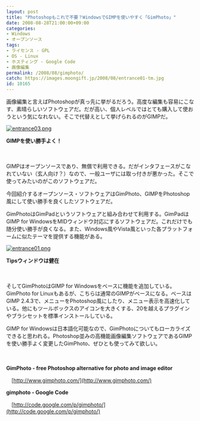 ```yaml
---
layout: post
title: "Photoshopもこれで不要？WindowsでGIMPを使いやすく「GimPhoto」"
date: 2008-08-28T21:00:00+09:00
categories:
- Windows
- オープンソース
tags: 
- ライセンス - GPL
- OS - Linux
- ホスティング - Google Code
- 画像編集
permalink: /2008/08/gimphoto/
catch: https://images.moongift.jp/2008/08/entrance01-tm.jpg
id: 10165
---
```

画像編集と言えばPhotoshopが真っ先に挙がるだろう。高度な編集も容易にこなす、素晴らしいソフトウェアだ。だが高い、個人レベルではとても購入して使おうという気になれない。そこで代替えとして挙げられるのがGIMPだ。

  

[![entrance03.png](https://images.moongift.jp/2008/08/entrance03-tm.jpg)](https://images.moongift.jp/2008/08/entrance03.jpg)  
  
**GIMPを使い勝手よく！**

  

　

  

GIMPはオープンソースであり、無償で利用できる。だがインタフェースがこなれていない（玄人向け？）なので、一般ユーザには取っ付きが悪かった。そこで使ってみたいのがこのソフトウェアだ。

  

今回紹介するオープンソース・ソフトウェアはGimPhoto、GIMPをPhotoshop風にして使い勝手を良くしたソフトウェアだ。

  
  
<!--more-->  

GimPhotoはGimPadというソフトウェアと組み合わせて利用する。GimPadはGIMP for WindowsをMIDウィンドウ対応にするソフトウェアだ。これだけでも随分使い勝手が良くなる。また、Windows風やVista風といった各プラットフォームに似たテーマを提供する機能がある。

  

[![entrance01.png](https://images.moongift.jp/2008/08/entrance01-tm.jpg)](https://images.moongift.jp/2008/08/entrance01.jpg)  
  
**Tipsウィンドウは健在**

  

　

  

そしてGimPhotoはGIMP for Windowsをベースに機能を追加している。GimPhoto for Linuxもあるが、こちらは通常のGIMPがベースになる。ベースはGIMP 2.4.3で、メニューをPhotoshop風にしたり、メニュー表示を高速化している。他にもツールボックスのアイコンを大きくする、20を越えるプラグインやブラシセットを標準インストールしている。

  

GIMP for Windowsは日本語化可能なので、GimPhotoについてもローカライズできると思われる。Photoshop並みの高機能画像編集ソフトウェアであるGIMPを使い勝手よく変更したGimPhoto、ぜひとも使ってみて欲しい。

  

　

  

**GimPhoto - free Photoshop alternative for photo and image editor**  
  
　[http://www.gimphoto.com/](http://www.gimphoto.com/)

  

**gimphoto - Google Code**  
  
　[http://code.google.com/p/gimphoto/](http://code.google.com/p/gimphoto/)

  
